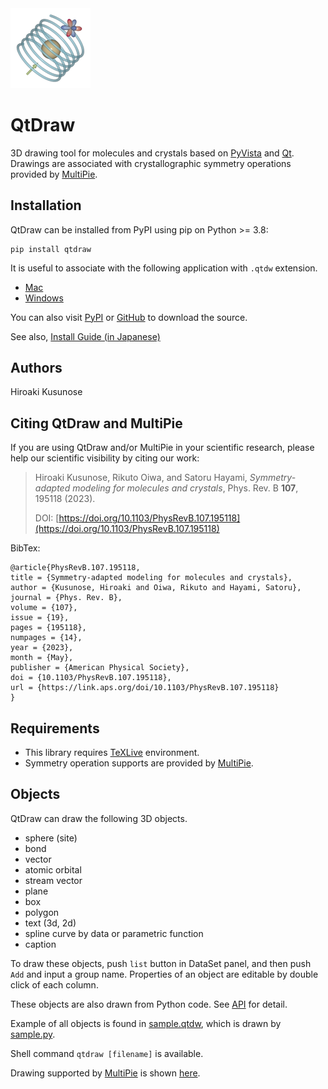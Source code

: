 <img width="128" src="qtdraw_logo.png">

# QtDraw

3D drawing tool for molecules and crystals based on [PyVista](https://docs.pyvista.org/) and [Qt](https://www.riverbankcomputing.com/static/Docs/PyQt5/#).
Drawings are associated with crystallographic symmetry operations provided by [MultiPie](https://github.com/CMT-MU/MultiPie).

## Installation

QtDraw can be installed from PyPI using pip on Python >= 3.8:
```
pip install qtdraw
```
It is useful to associate with the following application with `.qtdw` extension.
- [Mac](https://github.com/CMT-MU/QtDraw/tree/main/others/QtDraw_MacApp.zip)
- [Windows](https://github.com/CMT-MU/QtDraw/tree/main/others/QtDraw_WinApp.zip)

You can also visit
[PyPI](https://pypi.org/project/qtdraw/) or [GitHub](https://github.com/CMT-MU/QtDraw) to download the source.

See also, [Install Guide (in Japanese)](./install_guide.pdf)

## Authors
Hiroaki Kusunose

## Citing QtDraw and MultiPie

If you are using QtDraw and/or MultiPie in your scientific research, please help our scientific visibility by citing our work:

> Hiroaki Kusunose, Rikuto Oiwa, and Satoru Hayami, _Symmetry-adapted modeling for molecules and crystals_, Phys. Rev. B <b>107</b>, 195118 (2023).
>
> DOI: [https://doi.org/10.1103/PhysRevB.107.195118](https://doi.org/10.1103/PhysRevB.107.195118)

BibTex:
```
@article{PhysRevB.107.195118,
title = {Symmetry-adapted modeling for molecules and crystals},
author = {Kusunose, Hiroaki and Oiwa, Rikuto and Hayami, Satoru},
journal = {Phys. Rev. B},
volume = {107},
issue = {19},
pages = {195118},
numpages = {14},
year = {2023},
month = {May},
publisher = {American Physical Society},
doi = {10.1103/PhysRevB.107.195118},
url = {https://link.aps.org/doi/10.1103/PhysRevB.107.195118}
}
```

## Requirements
- This library requires [TeXLive](https://www.tug.org/texlive/) environment.
- Symmetry operation supports are provided by [MultiPie](https://github.com/CMT-MU/MultiPie).

## Objects

QtDraw can draw the following 3D objects.

- sphere (site)
- bond
- vector
- atomic orbital
- stream vector
- plane
- box
- polygon
- text (3d, 2d)
- spline curve by data or parametric function
- caption

To draw these objects, push `list` button in DataSet panel, and then push `Add` and input a group name. Properties of an object are editable by double click of each column.

These objects are also drawn from Python code.
See [API](./API.md) for detail.

Example of all objects is found in [sample.qtdw](./sample.qtdw), which is drawn by [sample.py](./sample.py).

Shell command `qtdraw [filename]` is available.

Drawing supported by [MultiPie](https://github.com/CMT-MU/MultiPie) is shown [here](./multipie.md).

